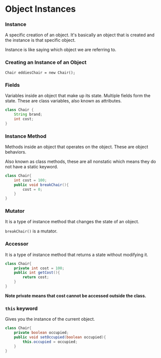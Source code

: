 # Object Instances

### Instance

A specific creation of an object. It's basically an object
that is created and the instance is that specific object.

Instance is like saying which object we are referring to. 

### Creating an Instance of an Object

`Chair eddiesChair = new Chair();`

### Fields

Variables inside an object that make up its state. Multiple fields 
form the state. These are class variables, also known as attributes.

```java
class Chair {
    String brand;
    int cost;
}
```

### Instance Method

Methods inside an object that operates on the object. These are object behaviors. 

Also known as class methods, these are all nonstatic which means they do not have a static keyword.

```java
class Chair{
    int cost = 100;
    public void breakChair(){
        cost = 0;
    }
}
```

### Mutator

It is a type of instance method that changes the state of an object.

`breakChair()` is a mutator.

### Accessor

It is a type of instance method that returns a state without modifying it.

```java
class Chair{
    private int cost = 100;
    public int getCost(){
        return cost;
    }
}
```

**Note private means that cost cannot be accessed outside the class.**

### `this` keyword

Gives you the instance of the current object.

```java
class Chair{
    private boolean occupied;
    public void setOccupied(boolean occupied){
        this.occupied = occupied;
    }
}
```

